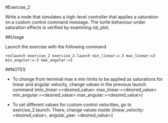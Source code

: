 #Exercise_2

Write a node that simulates a high-level controller that applies a saturation on a custom control command message. The turtle behaviour under saturation effects is verified by examining rqt_plot.

##Usage

Launch the exercise with the following command
```
roslaunch exercise_2 exercise_2.launch min_linear:=-3 max_linear:=3 min_angular:=-3 max_angular:=3
```

##NOTES

* To change from terminal max e min limits to be applied as saturations for linear and angular velocity, change values in the previous launch command (min_linear:=<desired_value> max_linear:=<desired_value> min_angular:=<desired_value> max_angular:=<desired_value>)

* To set different values for custom control velocities, go to exercise_2.launch. There, change values inside {linear_velocity: <desired_value>, angular_yaw: <desired_value>}


